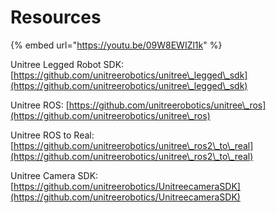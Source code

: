 # Resources

{% embed url="https://youtu.be/09W8EWIZl1k" %}

Unitree Legged Robot SDK: [https://github.com/unitreerobotics/unitree\_legged\_sdk](https://github.com/unitreerobotics/unitree\_legged\_sdk)

Unitree ROS: [https://github.com/unitreerobotics/unitree\_ros](https://github.com/unitreerobotics/unitree\_ros)

Unitree ROS to Real: [https://github.com/unitreerobotics/unitree\_ros2\_to\_real](https://github.com/unitreerobotics/unitree\_ros2\_to\_real)

Unitree Camera SDK: [https://github.com/unitreerobotics/UnitreecameraSDK](https://github.com/unitreerobotics/UnitreecameraSDK)
